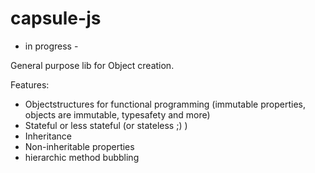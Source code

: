 # capsule-js

- in progress - 

General purpose lib for Object creation.

Features:
- Objectstructures for functional programming (immutable properties, objects are immutable, typesafety and more)
- Stateful or less stateful (or stateless ;) )
- Inheritance
- Non-inheritable properties
- hierarchic method bubbling
